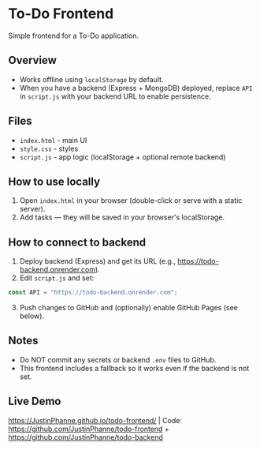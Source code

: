 # To-Do Frontend

Simple frontend for a To-Do application.

## Overview
- Works offline using `localStorage` by default.
- When you have a backend (Express + MongoDB) deployed, replace `API` in `script.js` with your backend URL to enable persistence.

## Files
- `index.html` - main UI
- `style.css` - styles
- `script.js` - app logic (localStorage + optional remote backend)

## How to use locally
1. Open `index.html` in your browser (double-click or serve with a static server).
2. Add tasks — they will be saved in your browser's localStorage.

## How to connect to backend
1. Deploy backend (Express) and get its URL (e.g., https://todo-backend.onrender.com).
2. Edit `script.js` and set:
```js
const API = "https://todo-backend.onrender.com";
```
3. Push changes to GitHub and (optionally) enable GitHub Pages (see below).


## Notes
- Do NOT commit any secrets or backend `.env` files to GitHub.
- This frontend includes a fallback so it works even if the backend is not set.

## Live Demo
https://JustinPhanne.github.io/todo-frontend/ | Code: https://github.com/JustinPhanne/todo-frontend + https://github.com/JustinPhanne/todo-backend

